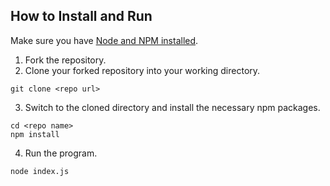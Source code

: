 ## How to Install and Run
Make sure you have [Node and NPM installed](https://nodejs.org/en/download/).
1. Fork the repository.
2. Clone your forked repository into your working directory.
```
git clone <repo url>
```
3. Switch to the cloned directory and install the necessary npm packages.
```
cd <repo name>
npm install
```
4. Run the program.
```
node index.js
```
